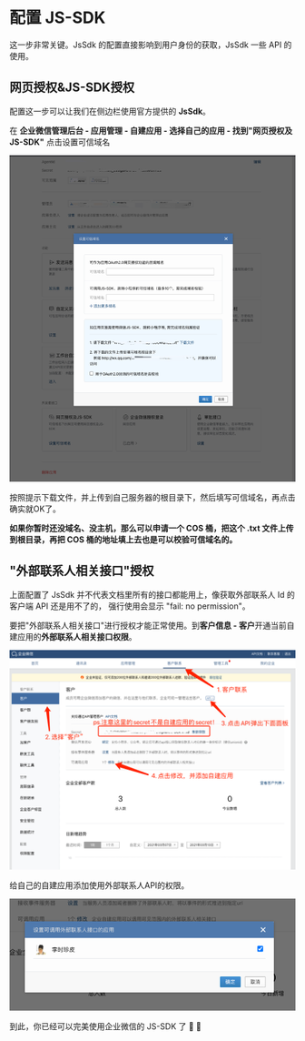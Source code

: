 # 配置 JS-SDK

这一步非常关键。JsSdk 的配置直接影响到用户身份的获取，JsSdk 一些 API 的使用。

## 网页授权&JS-SDK授权

配置这一步可以让我们在侧边栏使用官方提供的 **JsSdk**。

在 **企业微信管理后台 - 应用管理 - 自建应用 - 选择自己的应用 - 找到"网页授权及JS-SDK"** 点击设置可信域名

![](./images/config_trusted_url.png)

按照提示下载文件，并上传到自己服务器的根目录下，然后填写可信域名，再点击确实就OK了。

**如果你暂时还没域名、没主机，那么可以申请一个 COS 桶，把这个 .txt 文件上传到根目录，再把 COS 桶的地址填上去也是可以校验可信域名的。**

## "外部联系人相关接口"授权

上面配置了 JsSdk 并不代表文档里所有的接口都能用上，像获取外部联系人 Id 的 客户端 API 还是用不了的，
强行使用会显示 "fail: no permission"。

要把"外部联系人相关接口"进行授权才能正常使用。到**客户信息 - 客户**开通当前自建应用的**外部联系人相关接口权限**。

![](./images/config-external-permission.png)

给自己的自建应用添加使用外部联系人API的权限。

![](./images/add-external-permission.png)

到此，你已经可以完美使用企业微信的 JS-SDK 了 🙌 🎉

